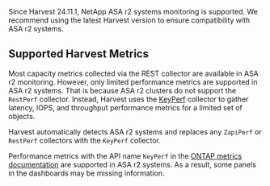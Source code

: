 Since Harvest 24.11.1, NetApp ASA r2 systems monitoring is supported. We recommend using the latest Harvest version to ensure compatibility with ASA r2 systems.

## Supported Harvest Metrics

Most capacity metrics collected via the REST collector are available in ASA r2 monitoring. However, only limited performance metrics are supported in ASA r2 systems. That is because ASA r2 clusters do not support the `RestPerf` collector. Instead, Harvest uses the [KeyPerf](configure-keyperf.md) collector to gather latency, IOPS, and throughput performance metrics for a limited set of objects.

Harvest automatically detects ASA r2 systems and replaces any `ZapiPerf` or `RestPerf` collectors with the `KeyPerf` collector. 

Performance metrics with the API name `KeyPerf` in the [ONTAP metrics documentation](ontap-metrics.md) are supported in ASA r2 systems.
As a result, some panels in the dashboards may be missing information. 